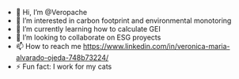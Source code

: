 - 👋 Hi, I’m @Veropache
- 👀 I’m interested in carbon footprint and environmental monotoring
- 🌱 I’m currently learning how to calculate GEI
- 💞️ I’m looking to collaborate on ESG proyects
- 📫 How to reach me https://www.linkedin.com/in/veronica-maria-alvarado-ojeda-748b73224/ 
- ⚡ Fun fact: I work for my cats

<!---
Veropache/Veropache is a ✨ special ✨ repository because its `README.md` (this file) appears on your GitHub profile.
You can click the Preview link to take a look at your changes.
--->
